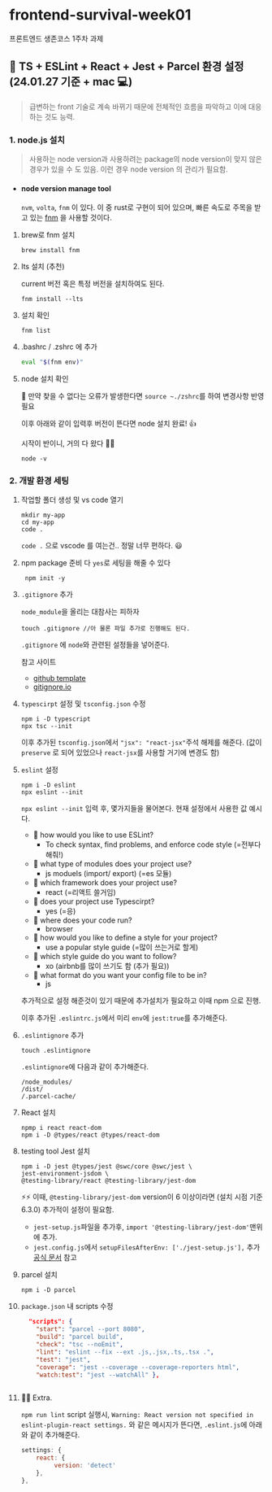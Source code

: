 # frontend-survival-week01

프론트엔드 생존코스 1주차 과제

## 🔧 TS + ESLint + React + Jest + Parcel 환경 설정 (24.01.27 기준 + mac 💻)

> 급변하는 front 기술로 계속 바뀌기 때문에 전체적인 흐름을 파악하고 이에 대응하는 것도 능력.

### 1. node.js 설치

> 사용하는  node version과 사용하려는 package의 node version이
 맞지 않은 경우가 있을 수 도 있음. 이런 경우  node version 의 관리가 필요함.

- #### node version manage tool

    `nvm`, `volta`, `fnm` 이 있다. 이 중 rust로 구현이 되어 있으며,
    빠른 속도로 주목을 받고 있는
     [fnm](https://github.com/Schniz/fnm) 을 사용할 것이다.

1. brew로 fnm 설치

    ```shell
    brew install fnm
    ```

2. lts 설치 (추천)

    current 버전 혹은 특정 버전을 설치하여도 된다.

    ```shell
    fnm install --lts
    ```

3. 설치 확인

    ```shell
    fnm list
    ```

4. .bashrc / .zshrc 에 추가

    ```zsh
    eval "$(fnm env)"
    ```

5. node 설치 확인

    🤔 만약 찾을 수 없다는 오류가 발생한다면  `source ~./zshrc`를 하여 변경사항 반영 필요

    이후 아래와 같이 입력후 버전이 뜬다면 node 설치 완료! 👍

    시작이 반이니, 거의 다 왔다 👏👏

    ```shell
    node -v
    ```

### 2. 개발 환경 세팅

1. 작업할 폴더 생성 및  vs code 열기

    ```shell
    mkdir my-app
    cd my-app
    code .
    ```

    `code .` 으로 vscode 를 여는건.. 정말 너무 편하다. 😃

2. npm package 준비
    다 `yes`로 세팅을 해줄 수 있다

    ```shell
     npm init -y
    ```

3. `.gitignore` 추가

    `node_module`을 올리는 대참사는 피하자

    ```shell
    touch .gitignore //아 물론 파일 추가로 진행해도 된다. 
    ```

    `.gitignore` 에 `node`와 관련된 설정들을 넣어준다.

    참고 사이트

    - [github template](https://github.com/github/gitignore)
    - [gitignore.io](https://www.toptal.com/developers/gitignore/)

4. `typescirpt` 설정 및 `tsconfig.json` 수정

    ```shell
    npm i -D typescript
    npx tsc --init
    ```

    이후 추가된 `tsconfig.json`에서 `"jsx": "react-jsx"`주석 해제를 해준다.
     (값이  `preserve` 로 되어 있었으나 `react-jsx`를 사용할 거기에 변경도 함)

5. `eslint` 설정

    ```shell
    npm i -D eslint
    npx eslint --init
    ```

    `npx eslint --init` 입력 후, 몇가지들을 물어본다.
    현재 설정에서 사용한 값 예시다.

    - 🤨 how would you like to use ESLint?
        - To check syntax, find problems, and enforce code style (=전부다 해줘!)
    - 🤨 what type of modules does your project use?
        - js moduels (import/ export) (=es 모듈)
    - 🤨 which framework does your project use?
        - react (=리액트 쓸거임)
    - 🤨 does your project use Typescirpt?
        - yes (=응)
    - 🤨 where does your code run?
        - browser
    - 🤨 how would you like to define a style for your project?
        - use a popular style guide (=많이 쓰는거로 할게)
    - 🤨 which style guide do you want to follow?
        - xo (airbnb를 많이 쓰기도 함 (추가 필요))
    - 🤨 what format do you want your config file to be in?
        - js

    추가적으로 설정 해준것이 있기 때문에 추가설치가 필요하고 이때  npm 으로 진행.

    이후 추가된 `.eslintrc.js`에서 미리 `env`에 `jest:true`를 추가해준다.

6. `.eslintignore` 추가

    ```shell
    touch .eslintignore
    ```

    `.eslintignore`에 다음과 같이 추가해준다.

    ```.eslintignore
    /node_modules/
    /dist/
    /.parcel-cache/
    ```

7. React 설치

    ```shell
    npmp i react react-dom
    npm i -D @types/react @types/react-dom
    ```

8. testing tool Jest 설치

    ```shell
    npm i -D jest @types/jest @swc/core @swc/jest \
    jest-environment-jsdom \
    @testing-library/react @testing-library/jest-dom
    ```

    ⚡️⚡️ 이때, `@testing-library/jest-dom` version이 6 이상이라면
     (설치 시점 기준 6.3.0) 추가적이 설정이 필요함.
    - `jest-setup.js`파일을 추가후,
     `import '@testing-library/jest-dom'`맨위에 추가.
    - `jest.config.js`에서
    `setupFilesAfterEnv: ['./jest-setup.js'],` 추가
    [공식 문서]( https://github.com/testing-library/jest-dom#usage) 참고

9. parcel 설치

    ```shell
    npm i -D parcel
    ```

10. `package.json` 내 scripts 수정

    ```json
      "scripts": {
        "start": "parcel --port 8080",
        "build": "parcel build",
        "check": "tsc --noEmit",
        "lint": "eslint --fix --ext .js,.jsx,.ts,.tsx .",
        "test": "jest",
        "coverage": "jest --coverage --coverage-reporters html",
        "watch:test": "jest --watchAll" },
  
    ```

11. 🚀🚀 Extra.

    `npm run lint` script 실행시,
    `Warning: React version not specified in eslint-plugin-react settings.`
    와 같은 메시지가 뜬다면, `.eslint.js`에 아래와 같이 추가해준다.

    ```javascript
    settings: {
        react: {
             version: 'detect'
        },
    },
    ```
